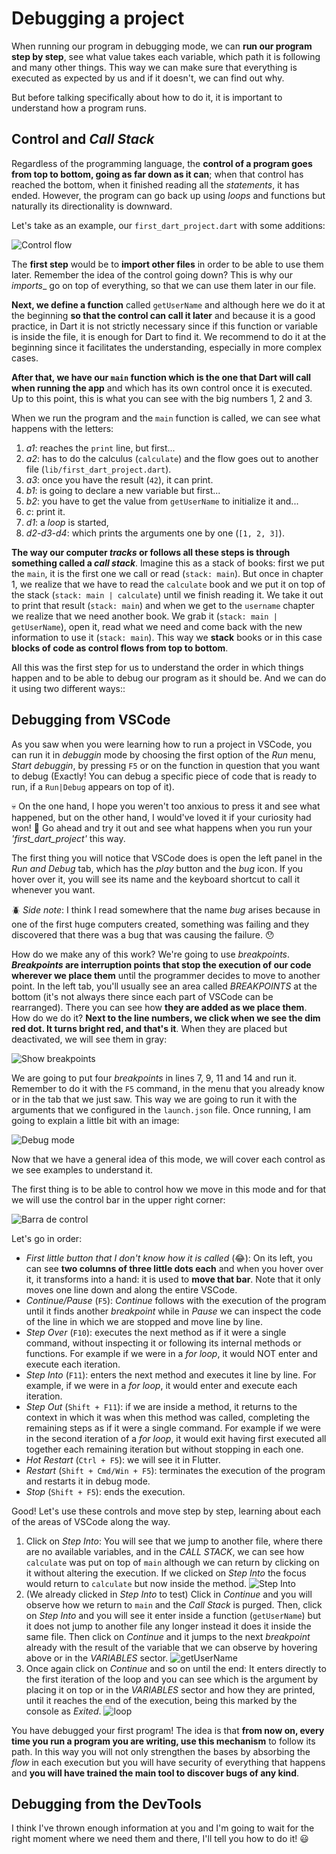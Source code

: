 # Debugging a project

When running our program in debugging mode, we can __run our program step by step__, see what value takes each variable, which path it is following and many other things. This way we can make sure that everything is executed as expected by us and if it doesn't, we can find out why.

But before talking specifically about how to do it, it is important to understand how a program runs.

## Control and _Call Stack_

Regardless of the programming language, the __control of a program goes from top to bottom, going as far down as it can__; when that control has reached the bottom, when it finished reading all the _statements_, it has ended. However, the program can go back up using _loops_ and functions but naturally its directionality is downward.

Let's take as an example, our `first_dart_project.dart` with some additions:

![Control flow](4.1_control_flow.png)

The __first step__ would be to __import other files__ in order to be able to use them later. Remember the idea of the control going down? This is why our _imports__ go on top of everything, so that we can use them later in our file.

__Next, we define a function__ called `getUserName` and although here we do it at the beginning __so that the control can call it later__ and because it is a good practice, in Dart it is not strictly necessary since if this function or variable is inside the file, it is enough for Dart to find it. We recommend to do it at the beginning since it facilitates the understanding, especially in more complex cases.

__After that, we have our `main` function which is the one that Dart will call when running the app__ and which has its own control once it is executed. Up to this point, this is what you can see with the big numbers 1, 2 and 3.

When we run the program and the `main` function is called, we can see what happens with the letters:

1. _a1_: reaches the `print` line, but first...
2. _a2_: has to do the calculus (`calculate`) and the flow goes out to another file (`lib/first_dart_project.dart`).
3. _a3_: once you have the result (`42`), it can print.
4. _b1_: is going to declare a new variable but first...
5. _b2_: you have to get the value from `getUserName` to initialize it and...
6. _c_: print it.
7. _d1_: a _loop_ is started,
8. _d2-d3-d4_: which prints the arguments one by one (`[1, 2, 3]`).

__The way our computer _tracks_ or follows all these steps is through something called a _call stack___. Imagine this as a stack of books: first we put the `main`, it is the first one we call or read (`stack: main`). But once in chapter 1, we realize that we have to read the `calculate` book and we put it on top of the stack (`stack: main | calculate`) until we finish reading it. We take it out to print that result (`stack: main`) and when we get to the `username` chapter we realize that we need another book. We grab it (`stack: main | getUserName`), open it, read what we need and come back with the new information to use it (`stack: main`). This way we __stack__ books or in this case __blocks of code as control flows from top to bottom__.

All this was the first step for us to understand the order in which things happen and to be able to debug our program as it should be. And we can do it using two different ways::

## Debugging from VSCode

As you saw when you were learning how to run a project in VSCode, you can run it in _debuggin_ mode by choosing the first option of the _Run_ menu, _Start debuggin_, by pressing `F5` or on the function in question that you want to debug (Exactly! You can debug a specific piece of code that is ready to run, if a `Run|Debug` appears on top of it).

💀 On the one hand, I hope you weren't too anxious to press it and see what happened, but on the other hand, I would've loved it if your curiosity had won! 🤣 Go ahead and try it out and see what happens when you run your _'first_dart_project'_ this way.

The first thing you will notice that VSCode does is open the left panel in the _Run and Debug_ tab, which has the _play_ button and the _bug_ icon. If you hover over it, you will see its name and the keyboard shortcut to call it whenever you want.

🪲 _Side note_: I think I read somewhere that the name _bug_ arises because in one of the first huge computers created, something was failing and they discovered that there was a bug that was causing the failure. 😯

How do we make any of this work? We're going to use _breakpoints_. ___Breakpoints_ are interruption points that stop the execution of our code wherever we place them__ until the programmer decides to move to another point. In the left tab, you'll usually see an area called _BREAKPOINTS_ at the bottom (it's not always there since each part of VSCode can be rearranged). There you can see how __they are added as we place them__. How do we do it? __Next to the line numbers, we click when we see the dim red dot. It turns bright red, and that's it__. When they are placed but deactivated, we will see them in gray:

![Show breakpoints](4.2_show_breakpoints.gif)

We are going to put four _breakpoints_ in lines 7, 9, 11 and 14 and run it. Remember to do it with the `F5` command, in the menu that you already know or in the tab that we just saw. This way we are going to run it with the arguments that we configured in the `launch.json` file. Once running, I am going to explain a little bit with an image:

![Debug mode](4.3_debug_mode.png)

Now that we have a general idea of this mode, we will cover each control as we see examples to understand it.

The first thing is to be able to control how we move in this mode and for that we will use the control bar in the upper right corner:

![Barra de control](4.4_barra_de_control.png)

Let's go in order:

- _First little button that I don't know how it is called_ (😂): On its left, you can see __two columns of three little dots each__ and when you hover over it, it transforms into a hand: it is used to __move that bar__. Note that it only moves one line down and along the entire VSCode.
- _Continue/Pause_ (`F5`): _Continue_ follows with the execution of the program until it finds another _breakpoint_ while in _Pause_ we can inspect the code of the line in which we are stopped and move line by line.
- _Step Over_ (`F10`): executes the next method as if it were a single command, without inspecting it or following its internal methods or functions. For example if we were in a _for loop_, it would NOT enter and execute each iteration.
- _Step Into_ (`F11`): enters the next method and executes it line by line. For example, if we were in a _for loop_, it would enter and execute each iteration.
- _Step Out_ (`Shift + F11`): if we are inside a method, it returns to the context in which it was when this method was called, completing the remaining steps as if it were a single command. For example if we were in the second iteration of a _for loop_, it would exit having first executed all together each remaining iteration but without stopping in each one.
- _Hot Restart_ (`Ctrl + F5`): we will see it in Flutter.
- _Restart_ (`Shift + Cmd/Win + F5`): terminates the execution of the program and restarts it in debug mode.
- _Stop_ (`Shift + F5`): ends the execution.

Good! Let's use these controls and move step by step, learning about each of the areas of VSCode along the way.

1. Click on _Step Into_: You will see that we jump to another file, where there are no available variables, and in the _CALL STACK_, we can see how `calculate` was put on top of `main` although we can return by clicking on it without altering the execution. If we clicked on _Step Into_ the focus would return to `calculate` but now inside the method.
![Step Into](4.5_step_into.gif)
2. (We already clicked in _Step Into_ to test) Click in _Continue_ and you will observe how we return to `main` and the _Call Stack_ is purged. Then, click on _Step Into_ and you will see it enter inside a function (`getUserName`) but it does not jump to another file any longer instead it does it inside the same file. Then click on _Continue_ and it jumps to the next _breakpoint_ already with the result of the variable that we can observe by hovering above or in the _VARIABLES_ sector.
![getUserName](4.6_get_user_name.gif)
3. Once again click on _Continue_ and so on until the end: It enters directly to the first iteration of the loop and you can see which is the argument by placing it on top or in the _VARIABLES_ sector and how they are printed, until it reaches the end of the execution, being this marked by the console as _Exited_.
![loop](4.7_loop.gif)

You have debugged your first program! The idea is that __from now on, every time you run a program you are writing, use this mechanism__ to follow its path. In this way you will not only strengthen the bases by absorbing the _flow_ in each execution but you will have security of everything that happens and __you will have trained the main tool to discover bugs of any kind__.

## Debugging from the DevTools

I think I've thrown enough information at you and I'm going to wait for the right moment where we need them and there, I'll tell you how to do it! 😃
